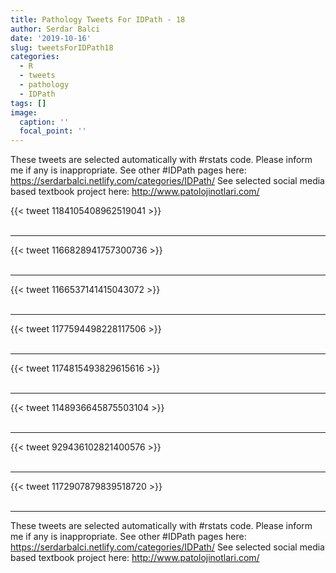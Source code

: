 ```yaml
---
title: Pathology Tweets For IDPath - 18
author: Serdar Balci
date: '2019-10-16'
slug: tweetsForIDPath18
categories:
  - R
  - tweets
  - pathology
  - IDPath
tags: []
image:
  caption: ''
  focal_point: ''
---
```



These tweets are selected automatically with #rstats code. Please inform me if any is inappropriate.
See other #IDPath pages here: https://serdarbalci.netlify.com/categories/IDPath/ 
See selected social media based textbook project here: http://www.patolojinotlari.com/

{{< tweet 1184105408962519041 >}}
<br>
<br>
<hr>
{{< tweet 1166828941757300736 >}}
<br>
<br>
<hr>
{{< tweet 1166537141415043072 >}}
<br>
<br>
<hr>
{{< tweet 1177594498228117506 >}}
<br>
<br>
<hr>
{{< tweet 1174815493829615616 >}}
<br>
<br>
<hr>
{{< tweet 1148936645875503104 >}}
<br>
<br>
<hr>
{{< tweet 929436102821400576 >}}
<br>
<br>
<hr>
{{< tweet 1172907879839518720 >}}
<br>
<br>
<hr>


These tweets are selected automatically with #rstats code. Please inform me if any is inappropriate.
See other #IDPath pages here: https://serdarbalci.netlify.com/categories/IDPath/ 
See selected social media based textbook project here: http://www.patolojinotlari.com/
